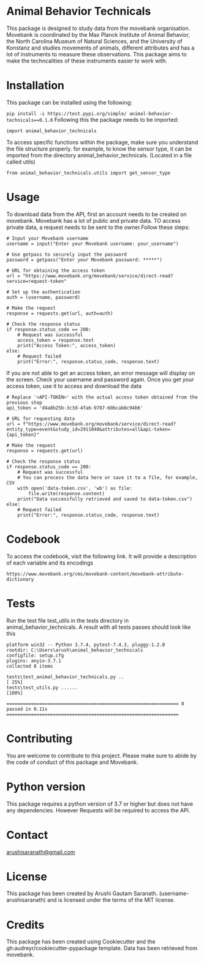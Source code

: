 # Animal Behavior Technicals

This package is designed to study data from the movebank organisation. Movebank is coordinated by the Max Planck Institute of Animal Behavior, the North Carolina Museum of Natural Sciences, and the University of Konstanz and studies movements of animals, different attributes and has a lot of instruments to measure these observations. This package aims to make the techncalities of these instruments easier to work with.

# Installation

This package can be installed using the following: 

```pip install -i https://test.pypi.org/simple/ animal-behavior-technicals==0.1.0```
Following this the package needs to be imported:

```import animal_behavior_technicals```

To access specific functions within the package, make sure you understand the file structure properly.
for example, to know the sensor type, it can be imported from the directory animal_behavior_technicals. (Located in a file called utils)

```from animal_behavior_technicals.utils import get_sensor_type```

# Usage

To download data from the API, first an account needs to be created on movebank. Movebank has a lot of public and private data. TO access private data, a request needs to be sent to the owner.Follow these steps:
```
# Input your Movebank username
username = input("Enter your Movebank username: your_username")

# Use getpass to securely input the password
password = getpass("Enter your Movebank password: *****")

# URL for obtaining the access token
url = "https://www.movebank.org/movebank/service/direct-read?service=request-token"

# Set up the authentication
auth = (username, password)

# Make the request
response = requests.get(url, auth=auth)

# Check the response status
if response.status_code == 200:
    # Request was successful
    access_token = response.text
    print("Access Token:", access_token)
else:
    # Request failed
    print("Error:", response.status_code, response.text)
```
If you are not able to get an access token, an error message will display on the screen. Check your username and password again.
Once you get your access token, use it to access and download the data
```
# Replace '<API-TOKEN>' with the actual access token obtained from the previous step
api_token = 'd4a8b25b-3c3d-4fa6-9787-60bcab8c94b6'

# URL for requesting data
url = f"https://www.movebank.org/movebank/service/direct-read?entity_type=event&study_id=2911040&attributes=all&api-token={api_token}"

# Make the request
response = requests.get(url)

# Check the response status
if response.status_code == 200:
    # Request was successful
    # You can process the data here or save it to a file, for example, CSV
    with open('data-token.csv', 'wb') as file:
        file.write(response.content)
    print("Data successfully retrieved and saved to data-token.csv")
else:
    # Request failed
    print("Error:", response.status_code, response.text)
```
# Codebook
To access the codebook, visit the following link. It will provide a description of each variable and its encodings

```https://www.movebank.org/cms/movebank-content/movebank-attribute-dictionary```

# Tests 
Run the test file test_utils in the tests directory in animal_behavior_technicals.
A result with all tests passes should look like this 
```============================================================== test session starts ==============================================================
platform win32 -- Python 3.7.4, pytest-7.4.3, pluggy-1.2.0
rootdir: C:\Users\arush\animal_behavior_technicals
configfile: setup.cfg
plugins: anyio-3.7.1
collected 8 items

tests\test_animal_behavior_technicals.py ..                                                                                                [ 25%]
tests\test_utils.py ......                                                                                                                 [100%]

=============================================================== 8 passed in 0.11s ===============================================================
```
# Contributing
You are welcome to contribute to this project. Please make sure to abide by the code of conduct of this package and Movebank.

# Python version
This package requires a python version of 3.7 or higher but does not have any dependencies. However Requests will be required to access the API.

# Contact 
arushisaranath@gmail.com 
# License
This package has been created by Arushi Gautam Saranath. (username- arushisaranath) and is licensed under the terms of the MIT license.

# Credits
This  package has been created using Cookiecutter and the gh:audreyr/cookiecutter-pypackage template. Data has been retrieved from movebank.
